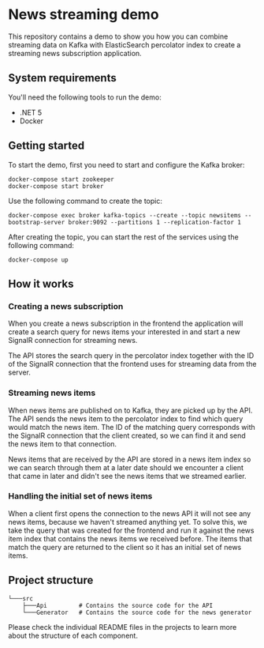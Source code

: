 # News streaming demo

This repository contains a demo to show you how you can combine streaming 
data on Kafka with ElasticSearch percolator index to create a streaming
news subscription application.

## System requirements

You'll need the following tools to run the demo:

* .NET 5
* Docker

## Getting started

To start the demo, first you need to start and configure the Kafka broker:

```
docker-compose start zookeeper
docker-compose start broker
```
Use the following command to create the topic:

```
docker-compose exec broker kafka-topics --create --topic newsitems --bootstrap-server broker:9092 --partitions 1 --replication-factor 1
```

After creating the topic, you can start the rest of the services using the following command:

```
docker-compose up
```

## How it works

### Creating a news subscription

When you create a news subscription in the frontend the application will create
a search query for news items your interested in and start a new SignalR connection
for streaming news. 

The API stores the search query in the percolator index together with the ID of
the SignalR connection that the frontend uses for streaming data from the server.

### Streaming news items

When news items are published on to Kafka, they are picked up by the API. 
The API sends the news item to the percolator index to find which query would
match the news item. The ID of the matching query corresponds with the 
SignalR connection that the client created, so we can find it and send the 
news item to that connection.

News items that are received by the API are stored in a news item index so
we can search through them at a later date should we encounter a client
that came in later and didn't see the news items that we streamed earlier.

### Handling the initial set of news items

When a client first opens the connection to the news API it will not see any
news items, because we haven't streamed anything yet. To solve this, we 
take the query that was created for the frontend and run it against the news
item index that contains the news items we received before. The items that
match the query are returned to the client so it has an initial set of news 
items.

## Project structure

```
└───src
    ├───Api         # Contains the source code for the API
    └───Generator   # Contains the source code for the news generator
```

Please check the individual README files in the projects to learn more
about the structure of each component.
